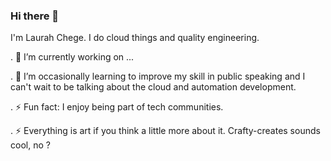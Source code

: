 ### Hi there 👋

I'm Laurah Chege. I do cloud things and quality engineering. 

. 🔭 I’m currently working on ...

. 🌱 I’m occasionally learning to improve my skill in public speaking and I can't wait to be talking about the cloud and automation development. 

. ⚡ Fun fact: I enjoy being part of tech communities.

. ⚡ Everything is art if you think a little more about it. Crafty-creates sounds cool, no ?

<!--
**laura-chege/laura-chege** is a ✨ _special_ ✨ repository because its `README.md` (this file) appears on your GitHub profile.

Here are some ideas to get you started:

- 🔭 I’m currently working on ...
- 🌱 I’m currently learning 
- 👯 I’m looking to collaborate on ...
- 🤔 I’m looking for help with ...
- 💬 Ask me about ...
- 📫 How to reach me: ...
- 😄 Pronouns: ...
- ⚡ Fun fact: i enjoy solving mathematical quizes/problems.
-->
